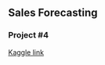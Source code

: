 ## Sales Forecasting
### Project #4



[Kaggle link](https://www.kaggle.com/datasets/tevecsystems/retail-sales-forecasting/data)